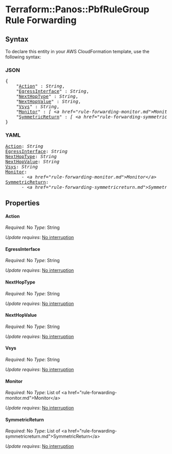# Terraform::Panos::PbfRuleGroup Rule Forwarding

## Syntax

To declare this entity in your AWS CloudFormation template, use the following syntax:

### JSON

<pre>
{
    "<a href="#action" title="Action">Action</a>" : <i>String</i>,
    "<a href="#egressinterface" title="EgressInterface">EgressInterface</a>" : <i>String</i>,
    "<a href="#nexthoptype" title="NextHopType">NextHopType</a>" : <i>String</i>,
    "<a href="#nexthopvalue" title="NextHopValue">NextHopValue</a>" : <i>String</i>,
    "<a href="#vsys" title="Vsys">Vsys</a>" : <i>String</i>,
    "<a href="#monitor" title="Monitor">Monitor</a>" : <i>[ &lt;a href=&#34;rule-forwarding-monitor.md&#34;&gt;Monitor&lt;/a&gt;, ... ]</i>,
    "<a href="#symmetricreturn" title="SymmetricReturn">SymmetricReturn</a>" : <i>[ &lt;a href=&#34;rule-forwarding-symmetricreturn.md&#34;&gt;SymmetricReturn&lt;/a&gt;, ... ]</i>
}
</pre>

### YAML

<pre>
<a href="#action" title="Action">Action</a>: <i>String</i>
<a href="#egressinterface" title="EgressInterface">EgressInterface</a>: <i>String</i>
<a href="#nexthoptype" title="NextHopType">NextHopType</a>: <i>String</i>
<a href="#nexthopvalue" title="NextHopValue">NextHopValue</a>: <i>String</i>
<a href="#vsys" title="Vsys">Vsys</a>: <i>String</i>
<a href="#monitor" title="Monitor">Monitor</a>: <i>
      - &lt;a href=&#34;rule-forwarding-monitor.md&#34;&gt;Monitor&lt;/a&gt;</i>
<a href="#symmetricreturn" title="SymmetricReturn">SymmetricReturn</a>: <i>
      - &lt;a href=&#34;rule-forwarding-symmetricreturn.md&#34;&gt;SymmetricReturn&lt;/a&gt;</i>
</pre>

## Properties

#### Action

_Required_: No
_Type_: String

_Update requires_: [No interruption](https://docs.aws.amazon.com/AWSCloudFormation/latest/UserGuide/using-cfn-updating-stacks-update-behaviors.html#update-no-interrupt)

#### EgressInterface

_Required_: No
_Type_: String

_Update requires_: [No interruption](https://docs.aws.amazon.com/AWSCloudFormation/latest/UserGuide/using-cfn-updating-stacks-update-behaviors.html#update-no-interrupt)

#### NextHopType

_Required_: No
_Type_: String

_Update requires_: [No interruption](https://docs.aws.amazon.com/AWSCloudFormation/latest/UserGuide/using-cfn-updating-stacks-update-behaviors.html#update-no-interrupt)

#### NextHopValue

_Required_: No
_Type_: String

_Update requires_: [No interruption](https://docs.aws.amazon.com/AWSCloudFormation/latest/UserGuide/using-cfn-updating-stacks-update-behaviors.html#update-no-interrupt)

#### Vsys

_Required_: No
_Type_: String

_Update requires_: [No interruption](https://docs.aws.amazon.com/AWSCloudFormation/latest/UserGuide/using-cfn-updating-stacks-update-behaviors.html#update-no-interrupt)

#### Monitor

_Required_: No
_Type_: List of &lt;a href=&#34;rule-forwarding-monitor.md&#34;&gt;Monitor&lt;/a&gt;

_Update requires_: [No interruption](https://docs.aws.amazon.com/AWSCloudFormation/latest/UserGuide/using-cfn-updating-stacks-update-behaviors.html#update-no-interrupt)

#### SymmetricReturn

_Required_: No
_Type_: List of &lt;a href=&#34;rule-forwarding-symmetricreturn.md&#34;&gt;SymmetricReturn&lt;/a&gt;

_Update requires_: [No interruption](https://docs.aws.amazon.com/AWSCloudFormation/latest/UserGuide/using-cfn-updating-stacks-update-behaviors.html#update-no-interrupt)

